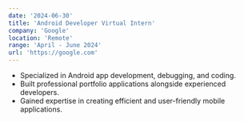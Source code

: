 ```yaml
---
date: '2024-06-30'
title: 'Android Developer Virtual Intern'
company: 'Google'
location: 'Remote'
range: 'April - June 2024'
url: 'https://google.com'
---
```


- Specialized in Android app development, debugging, and coding.
- Built professional portfolio applications alongside experienced developers.
- Gained expertise in creating efficient and user-friendly mobile applications.
